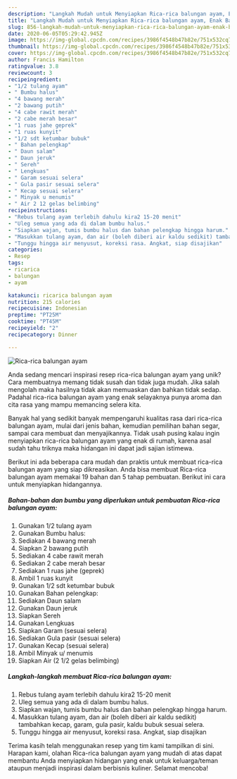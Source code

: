 ```yaml
---
description: "Langkah Mudah untuk Menyiapkan Rica-rica balungan ayam, Enak Banget"
title: "Langkah Mudah untuk Menyiapkan Rica-rica balungan ayam, Enak Banget"
slug: 856-langkah-mudah-untuk-menyiapkan-rica-rica-balungan-ayam-enak-banget
date: 2020-06-05T05:29:42.945Z
image: https://img-global.cpcdn.com/recipes/3986f4548b47b82e/751x532cq70/rica-rica-balungan-ayam-foto-resep-utama.jpg
thumbnail: https://img-global.cpcdn.com/recipes/3986f4548b47b82e/751x532cq70/rica-rica-balungan-ayam-foto-resep-utama.jpg
cover: https://img-global.cpcdn.com/recipes/3986f4548b47b82e/751x532cq70/rica-rica-balungan-ayam-foto-resep-utama.jpg
author: Francis Hamilton
ratingvalue: 3.8
reviewcount: 3
recipeingredient:
- "1/2 tulang ayam"
- " Bumbu halus"
- "4 bawang merah"
- "2 bawang putih"
- "4 cabe rawit merah"
- "2 cabe merah besar"
- "1 ruas jahe geprek"
- "1 ruas kunyit"
- "1/2 sdt ketumbar bubuk"
- " Bahan pelengkap"
- " Daun salam"
- " Daun jeruk"
- " Sereh"
- " Lengkuas"
- " Garam sesuai selera"
- " Gula pasir sesuai selera"
- " Kecap sesuai selera"
- " Minyak u menumis"
- " Air 2 12 gelas belimbing"
recipeinstructions:
- "Rebus tulang ayam terlebih dahulu kira2 15-20 menit"
- "Uleg semua yang ada di dalam bumbu halus."
- "Siapkan wajan, tumis bumbu halus dan bahan pelengkap hingga harum."
- "Masukkan tulang ayam, dan air (boleh diberi air kaldu sedikit) tambahkan kecap, garam, gula pasir, kaldu bubuk sesuai selera."
- "Tunggu hingga air menyusut, koreksi rasa. Angkat, siap disajikan"
categories:
- Resep
tags:
- ricarica
- balungan
- ayam

katakunci: ricarica balungan ayam 
nutrition: 215 calories
recipecuisine: Indonesian
preptime: "PT25M"
cooktime: "PT45M"
recipeyield: "2"
recipecategory: Dinner

---
```



![Rica-rica balungan ayam](https://img-global.cpcdn.com/recipes/3986f4548b47b82e/751x532cq70/rica-rica-balungan-ayam-foto-resep-utama.jpg)

Anda sedang mencari inspirasi resep rica-rica balungan ayam yang unik? Cara membuatnya memang tidak susah dan tidak juga mudah. Jika salah mengolah maka hasilnya tidak akan memuaskan dan bahkan tidak sedap. Padahal rica-rica balungan ayam yang enak selayaknya punya aroma dan cita rasa yang mampu memancing selera kita.

Banyak hal yang sedikit banyak mempengaruhi kualitas rasa dari rica-rica balungan ayam, mulai dari jenis bahan, kemudian pemilihan bahan segar, sampai cara membuat dan menyajikannya. Tidak usah pusing kalau ingin menyiapkan rica-rica balungan ayam yang enak di rumah, karena asal sudah tahu triknya maka hidangan ini dapat jadi sajian istimewa.




Berikut ini ada beberapa cara mudah dan praktis untuk membuat rica-rica balungan ayam yang siap dikreasikan. Anda bisa membuat Rica-rica balungan ayam memakai 19 bahan dan 5 tahap pembuatan. Berikut ini cara untuk menyiapkan hidangannya.

<!--inarticleads1-->

##### Bahan-bahan dan bumbu yang diperlukan untuk pembuatan Rica-rica balungan ayam:

1. Gunakan 1/2 tulang ayam
1. Gunakan  Bumbu halus:
1. Sediakan 4 bawang merah
1. Siapkan 2 bawang putih
1. Sediakan 4 cabe rawit merah
1. Sediakan 2 cabe merah besar
1. Sediakan 1 ruas jahe (geprek)
1. Ambil 1 ruas kunyit
1. Gunakan 1/2 sdt ketumbar bubuk
1. Gunakan  Bahan pelengkap:
1. Sediakan  Daun salam
1. Gunakan  Daun jeruk
1. Siapkan  Sereh
1. Gunakan  Lengkuas
1. Siapkan  Garam (sesuai selera)
1. Sediakan  Gula pasir (sesuai selera)
1. Gunakan  Kecap (sesuai selera)
1. Ambil  Minyak u/ menumis
1. Siapkan  Air (2 1/2 gelas belimbing)




<!--inarticleads2-->

##### Langkah-langkah membuat Rica-rica balungan ayam:

1. Rebus tulang ayam terlebih dahulu kira2 15-20 menit
1. Uleg semua yang ada di dalam bumbu halus.
1. Siapkan wajan, tumis bumbu halus dan bahan pelengkap hingga harum.
1. Masukkan tulang ayam, dan air (boleh diberi air kaldu sedikit) tambahkan kecap, garam, gula pasir, kaldu bubuk sesuai selera.
1. Tunggu hingga air menyusut, koreksi rasa. Angkat, siap disajikan




Terima kasih telah menggunakan resep yang tim kami tampilkan di sini. Harapan kami, olahan Rica-rica balungan ayam yang mudah di atas dapat membantu Anda menyiapkan hidangan yang enak untuk keluarga/teman ataupun menjadi inspirasi dalam berbisnis kuliner. Selamat mencoba!

